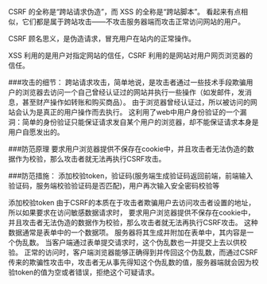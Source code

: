 CSRF 的全称是“跨站请求伪造”，而 XSS 的全称是“跨站脚本”。
看起来有点相似，它们都是属于跨站攻击——不攻击服务器端而攻击正常访问网站的用户。

CSRF 顾名思义，是伪造请求，冒充用户在站内的正常操作。

XSS 利用的是用户对指定网站的信任，CSRF 利用的是网站对用户网页浏览器的信任。

###攻击的细节：
跨站请求攻击，简单地说，是攻击者通过一些技术手段欺骗用户的浏览器去访问一个自己曾经认证过的网站并执行一些操作（如发邮件，发消息，甚至财产操作如转账和购买商品）。
由于浏览器曾经认证过，所以被访问的网站会认为是真正的用户操作而去执行。
这利用了web中用户身份验证的一个漏洞：简单的身份验证只能保证请求发自某个用户的浏览器，却不能保证请求本身是用户自愿发出的。

###防范原理
要求用户浏览器提供不保存在cookie中，并且攻击者无法伪造的数据作为校验，那么攻击者就无法再执行CSRF攻击。

###防范措施：
添加校验token，验证码(服务端生成验证码返回前端，前端输入验证码，服务端校验验证码是否匹配)，用户再次输入安全密码校验等

添加校验token
由于CSRF的本质在于攻击者欺骗用户去访问攻击者设置的地址，所以如果要求在访问敏感数据请求时，
要求用户浏览器提供不保存在cookie中，并且攻击者无法伪造的数据作为校验，那么攻击者就无法再执行CSRF攻击。
这种数据通常是表单中的一个数据项。
服务器将其生成并附加在表单中，其内容是一个伪乱数。
当客户端通过表单提交请求时，这个伪乱数也一并提交上去以供校验。
正常的访问时，客户端浏览器能够正确得到并传回这个伪乱数，而通过CSRF传来的欺骗性攻击中，攻击者无从事先得知这个伪乱数的值，服务器端就会因为校验token的值为空或者错误，拒绝这个可疑请求。